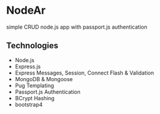 # NodeAr 
simple CRUD node.js app  with passport.js authentication

## Technologies
- Node.js
- Express.js
- Express Messages, Session, Connect Flash & Validation
- MongoDB & Mongoose
- Pug Templating
- Passport.js Authentication
- BCrypt Hashing
- bootstrap4
